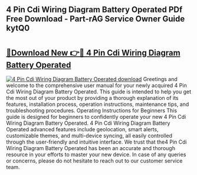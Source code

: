## 4 Pin Cdi Wiring Diagram Battery Operated PDf Free Download - Part-rAG Service Owner Guide kytQ0

# <h2><a href="http://dfim99w.blite.top/?on=4+Pin+Cdi+Wiring+Diagram+Battery+Operated">🔗Download New 👉🔴 4 Pin Cdi Wiring Diagram Battery Operated</a></h2>

[![4 Pin Cdi Wiring Diagram Battery Operated download](https://i.imgur.com/lujVjoI.png)](http://dfim99w.blite.top/?on=4+Pin+Cdi+Wiring+Diagram+Battery+Operated)
Greetings and welcome to the comprehensive user manual for your newly acquired 4 Pin Cdi Wiring Diagram Battery Operated. This guide is intended to help you get the most out of your product by providing a thorough explanation of its features, installation process, operation instructions, maintenance tips, and troubleshooting procedures. Operating Instructions for Beginners This guide is designed for beginners to confidently operate your new 4 Pin Cdi Wiring Diagram Battery Operated. 4 Pin Cdi Wiring Diagram Battery Operated advanced features include geolocation, smart alerts, customizable themes, and multi-device syncing, all easily controlled through the user-friendly and intuitive interface. We trust that the4 Pin Cdi Wiring Diagram Battery Operated has been an accurate and thorough resource in your efforts to master your new device. In case of any queries or concerns, please do not hesitate to reach out to our customer service team.
